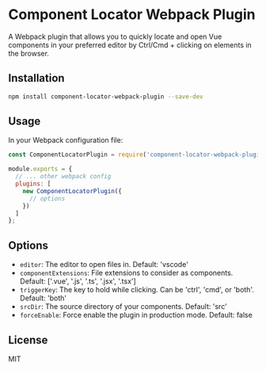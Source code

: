 # Component Locator Webpack Plugin

A Webpack plugin that allows you to quickly locate and open Vue components in your preferred editor by Ctrl/Cmd + clicking on elements in the browser.

## Installation

```bash
npm install component-locator-webpack-plugin --save-dev
```

## Usage

In your Webpack configuration file:

```javascript
const ComponentLocatorPlugin = require('component-locator-webpack-plugin');

module.exports = {
  // ... other webpack config
  plugins: [
    new ComponentLocatorPlugin({
      // options
    })
  ]
};
```

## Options

- `editor`: The editor to open files in. Default: 'vscode'
- `componentExtensions`: File extensions to consider as components. Default: ['.vue', '.js', '.ts', '.jsx', '.tsx']
- `triggerKey`: The key to hold while clicking. Can be 'ctrl', 'cmd', or 'both'. Default: 'both'
- `srcDir`: The source directory of your components. Default: 'src'
- `forceEnable`: Force enable the plugin in production mode. Default: false

## License

MIT